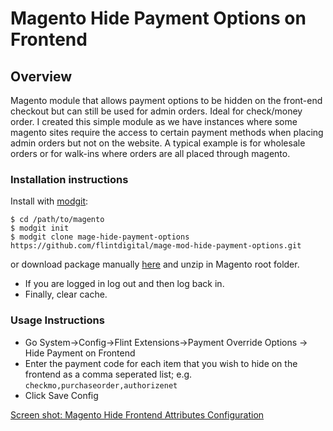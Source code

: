 # Magento Hide Payment Options on Frontend
## Overview
Magento module that allows payment options to be hidden on the front-end checkout but can still be used for admin orders. Ideal for check/money order. I created this simple module as we have instances where some magento sites require the access to certain payment methods when placing admin orders but not on the website. A typical example is for wholesale orders or for walk-ins where orders are all placed through magento. 

### Installation instructions

Install with [modgit](https://github.com/jreinke/modgit):

    $ cd /path/to/magento
    $ modgit init
    $ modgit clone mage-hide-payment-options https://github.com/flintdigital/mage-mod-hide-payment-options.git

or download package manually [here](https://github.com/flintdigital/mage-hide-payment-options/archive/master.zip) and unzip in Magento root folder.
* If you are logged in log out and then log back in. 
* Finally, clear cache.

### Usage Instructions
* Go System->Config->Flint Extensions->Payment Override Options -> Hide Payment on Frontend
* Enter the payment code for each item that you wish to hide on the frontend as a comma seperated list; e.g. `checkmo,purchaseorder,authorizenet`
* Click Save Config

[Screen shot: Magento Hide Frontend Attributes Configuration](https://www.evernote.com/shard/s484/sh/c555e90e-1bea-45ae-95bc-19cff211b8f6/f667f3945b4c4b6a7b4a8e84966e2187)
